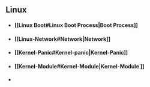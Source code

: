 ## Linux 
- #### [[Linux Boot#Linux Boot Process|Boot Process]]
- #### [[Linux-Network#Network|Network]]
- #### [[Kernel-Panic#Kernel-panic|Kernel-Panic]]
- #### [[Kernel-Module#Kernel-Module|Kernel-Module ]]
- 
